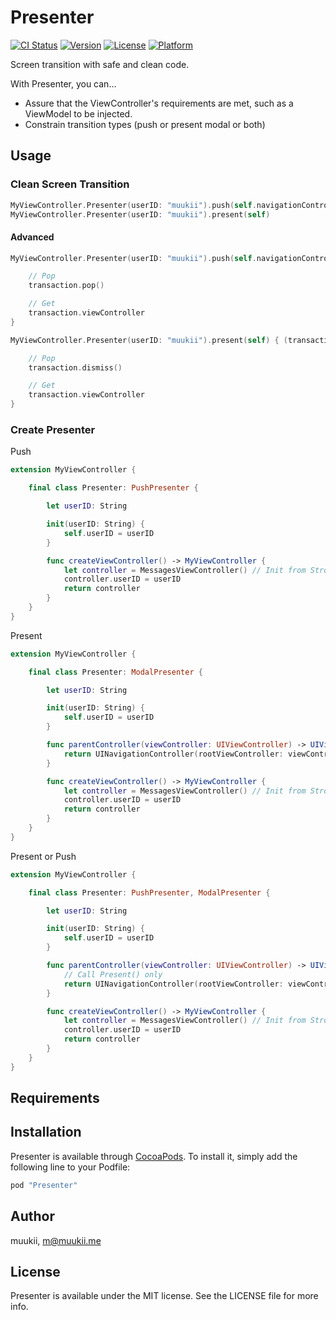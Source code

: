 # Presenter

[![CI Status](http://img.shields.io/travis/muukii/Presenter.svg?style=flat)](https://travis-ci.org/muukii/Presenter)
[![Version](https://img.shields.io/cocoapods/v/Presenter.svg?style=flat)](http://cocoapods.org/pods/Presenter)
[![License](https://img.shields.io/cocoapods/l/Presenter.svg?style=flat)](http://cocoapods.org/pods/Presenter)
[![Platform](https://img.shields.io/cocoapods/p/Presenter.svg?style=flat)](http://cocoapods.org/pods/Presenter)

Screen transition with safe and clean code.

With Presenter, you can…
- Assure that the ViewController's requirements are met, such as a ViewModel to be injected.
- Constrain transition types (push or present modal or both)

## Usage

### Clean Screen Transition

```swift
MyViewController.Presenter(userID: "muukii").push(self.navigationController)
MyViewController.Presenter(userID: "muukii").present(self)
```

#### Advanced

```swift
MyViewController.Presenter(userID: "muukii").push(self.navigationController) { (transaction: PushTransaction<MyViewController> in

    // Pop    
    transaction.pop()

    // Get
    transaction.viewController
}

MyViewController.Presenter(userID: "muukii").present(self) { (transaction: ModalTransaction<MyViewController>) in

    // Pop    
    transaction.dismiss()

    // Get
    transaction.viewController
}
```


### Create Presenter

Push

```swift
extension MyViewController {

    final class Presenter: PushPresenter {

        let userID: String

        init(userID: String) {
            self.userID = userID
        }

        func createViewController() -> MyViewController {
            let controller = MessagesViewController() // Init from Stroyboard or XIB
            controller.userID = userID
            return controller
        }    
    }
}
```

Present

```swift
extension MyViewController {

    final class Presenter: ModalPresenter {

        let userID: String

        init(userID: String) {
            self.userID = userID
        }

        func parentController(viewController: UIViewController) -> UIViewController? {
            return UINavigationController(rootViewController: viewController)
        }

        func createViewController() -> MyViewController {
            let controller = MessagesViewController() // Init from Stroyboard or XIB
            controller.userID = userID
            return controller
        }    
    }
}
```

Present or Push

```swift
extension MyViewController {

    final class Presenter: PushPresenter, ModalPresenter {

        let userID: String

        init(userID: String) {
            self.userID = userID
        }

        func parentController(viewController: UIViewController) -> UIViewController? {
            // Call Present() only
            return UINavigationController(rootViewController: viewController)
        }

        func createViewController() -> MyViewController {
            let controller = MessagesViewController() // Init from Stroyboard or XIB
            controller.userID = userID
            return controller
        }    
    }
}
```

## Requirements

## Installation

Presenter is available through [CocoaPods](http://cocoapods.org). To install
it, simply add the following line to your Podfile:

```ruby
pod "Presenter"
```

## Author

muukii, m@muukii.me

## License

Presenter is available under the MIT license. See the LICENSE file for more info.
